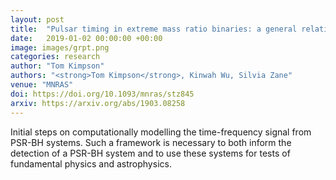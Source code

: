 ```yaml
---
layout: post
title:  "Pulsar timing in extreme mass ratio binaries: a general relativistic approach"
date:   2019-01-02 00:00:00 +00:00
image: images/grpt.png
categories: research
author: "Tom Kimpson"
authors: "<strong>Tom Kimpson</strong>, Kinwah Wu, Silvia Zane"
venue: "MNRAS"
doi: https://doi.org/10.1093/mnras/stz845
arxiv: https://arxiv.org/abs/1903.08258
---
```

Initial steps on computationally modelling the time-frequency signal from PSR-BH systems. Such a framework is necessary to both inform the detection of a PSR-BH system and to use these systems for tests of fundamental physics and astrophysics.







>
